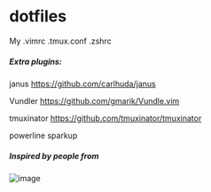 dotfiles
========

My .vimrc .tmux.conf .zshrc

##### Extra plugins:

janus
https://github.com/carlhuda/janus

Vundler
https://github.com/gmarik/Vundle.vim

tmuxinator
https://github.com/tmuxinator/tmuxinator

powerline
sparkup


##### Inspired by people from


![image](https://camo.githubusercontent.com/23e90466577ec68e58aa328113e15b756cd0c946/687474703a2f2f74686f75676874626f742e636f6d2f696d616765732f746d2f6c6f676f2e706e67)
